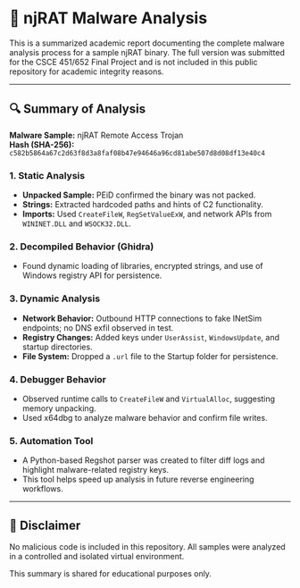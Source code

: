 # 📄  njRAT Malware Analysis

This is a summarized academic report documenting the complete malware analysis process for a sample njRAT binary. The full version was submitted for the CSCE 451/652 Final Project and is not included in this public repository for academic integrity reasons.

---

## 🔍 Summary of Analysis

**Malware Sample:** njRAT Remote Access Trojan  
**Hash (SHA-256):** `c582b5864a67c2d63f8d3a8faf08b47e94646a96cd81abe507d8d08df13e40c4`

### 1. Static Analysis
- **Unpacked Sample:** PEiD confirmed the binary was not packed.
- **Strings:** Extracted hardcoded paths and hints of C2 functionality.
- **Imports:** Used `CreateFileW`, `RegSetValueExW`, and network APIs from `WININET.DLL` and `WSOCK32.DLL`.

### 2. Decompiled Behavior (Ghidra)
- Found dynamic loading of libraries, encrypted strings, and use of Windows registry API for persistence.

### 3. Dynamic Analysis
- **Network Behavior:** Outbound HTTP connections to fake INetSim endpoints; no DNS exfil observed in test.
- **Registry Changes:** Added keys under `UserAssist`, `WindowsUpdate`, and startup directories.
- **File System:** Dropped a `.url` file to the Startup folder for persistence.

### 4. Debugger Behavior
- Observed runtime calls to `CreateFileW` and `VirtualAlloc`, suggesting memory unpacking.
- Used x64dbg to analyze malware behavior and confirm file writes.

### 5. Automation Tool
- A Python-based Regshot parser was created to filter diff logs and highlight malware-related registry keys.
- This tool helps speed up analysis in future reverse engineering workflows.

---


## 📌 Disclaimer
No malicious code is included in this repository. All samples were analyzed in a controlled and isolated virtual environment.

This summary is shared for educational purposes only.

